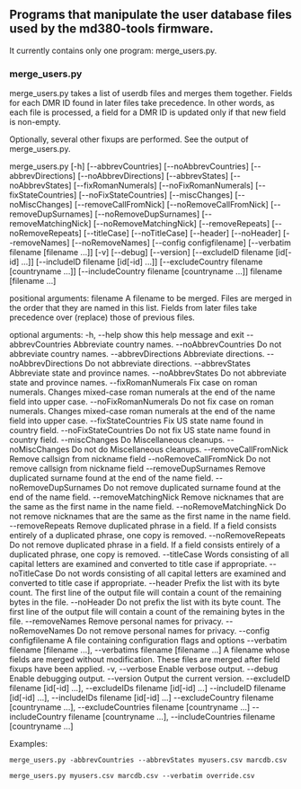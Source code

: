 ## Programs that manipulate the user database files used by the md380-tools firmware.

It currently contains only one program: merge_users.py.

### merge_users.py
merge_users.py takes a list of userdb files and merges them together.
Fields for each DMR ID found in later files take precedence.
In other words, as each file is processed, a field for a DMR ID is
updated only if that new field is non-empty.

Optionally, several other fixups are performed.  See the output of
merge_users.py.

merge_users.py [-h] [--abbrevCountries] [--noAbbrevCountries]
                      [--abbrevDirections] [--noAbbrevDirections]
                      [--abbrevStates] [--noAbbrevStates] [--fixRomanNumerals]
                      [--noFixRomanNumerals] [--fixStateCountries]
                      [--noFixStateCountries] [--miscChanges]
                      [--noMiscChanges] [--removeCallFromNick]
                      [--noRemoveCallFromNick] [--removeDupSurnames]
                      [--noRemoveDupSurnames] [--removeMatchingNick]
                      [--noRemoveMatchingNick] [--removeRepeats]
                      [--noRemoveRepeats] [--titleCase] [--noTitleCase]
                      [--header] [--noHeader] [--removeNames]
                      [--noRemoveNames] [--config configfilename]
                      [--verbatim filename [filename ...]] [-v] [--debug]
                      [--version] [--excludeID filename [id[-id] ...]]
                      [--includeID filename [id[-id] ...]]
                      [--excludeCountry filename [countryname ...]]
                      [--includeCountry filename [countryname ...]]
                      filename [filename ...]

positional arguments:
  filename              A filename to be merged. Files are merged in the order
                        that they are named in this list. Fields from later
                        files take precedence over (replace) those of previous
                        files.

optional arguments:
  -h, --help            show this help message and exit
  --abbrevCountries     Abbreviate country names.
  --noAbbrevCountries   Do not abbreviate country names.
  --abbrevDirections    Abbreviate directions.
  --noAbbrevDirections  Do not abbreviate directions.
  --abbrevStates        Abbreviate state and province names.
  --noAbbrevStates      Do not abbreviate state and province names.
  --fixRomanNumerals    Fix case on roman numerals. Changes mixed-case roman
                        numerals at the end of the name field into upper case.
  --noFixRomanNumerals  Do not fix case on roman numerals. Changes mixed-case
                        roman numerals at the end of the name field into upper
                        case.
  --fixStateCountries   Fix US state name found in country field.
  --noFixStateCountries
                        Do not fix US state name found in country field.
  --miscChanges         Do Miscellaneous cleanups.
  --noMiscChanges       Do not do Miscellaneous cleanups.
  --removeCallFromNick  Remove callsign from nickname field
  --noRemoveCallFromNick
                        Do not remove callsign from nickname field
  --removeDupSurnames   Remove duplicated surname found at the end of the name
                        field.
  --noRemoveDupSurnames
                        Do not remove duplicated surname found at the end of
                        the name field.
  --removeMatchingNick  Remove nicknames that are the same as the first name
                        in the name field.
  --noRemoveMatchingNick
                        Do not remove nicknames that are the same as the first
                        name in the name field.
  --removeRepeats       Remove duplicated phrase in a field. If a field
                        consists entirely of a duplicated phrase, one copy is
                        removed.
  --noRemoveRepeats     Do not remove duplicated phrase in a field. If a field
                        consists entirely of a duplicated phrase, one copy is
                        removed.
  --titleCase           Words consisting of all capital letters are examined
                        and converted to title case if appropriate.
  --noTitleCase         Do not words consisting of all capital letters are
                        examined and converted to title case if appropriate.
  --header              Prefix the list with its byte count. The first line of
                        the output file will contain a count of the remaining
                        bytes in the file.
  --noHeader            Do not prefix the list with its byte count. The first
                        line of the output file will contain a count of the
                        remaining bytes in the file.
  --removeNames         Remove personal names for privacy.
  --noRemoveNames       Do not remove personal names for privacy.
  --config configfilename
                        A file containing configuration flags and options
  --verbatim filename [filename ...], --verbatims filename [filename ...]
                        A filename whose fields are merged without
                        modification. These files are merged after field
                        fixups have been applied.
  -v, --verbose         Enable verbose output.
  --debug               Enable debugging output.
  --version             Output the current version.
  --excludeID filename [id[-id] ...], --excludeIDs filename [id[-id] ...]
  --includeID filename [id[-id] ...], --includeIDs filename [id[-id] ...]
  --excludeCountry filename [countryname ...], --excludeCountries filename [countryname ...]
  --includeCountry filename [countryname ...], --includeCountries filename [countryname ...]

Examples:

	merge_users.py -abbrevCountries --abbrevStates myusers.csv marcdb.csv

	merge_users.py myusers.csv marcdb.csv --verbatim override.csv
